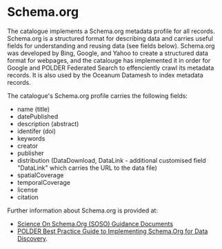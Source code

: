 # <span style="text-decoration: none;">Schema.org</span>

The catalogue implements a <span style="text-decoration: none;">Schema.org</span> metadata profile for all records. <span style="text-decoration: none;">Schema.org</span> is a structured format for describing data and carries useful fields for understanding and reusing data (see fields below). <span style="text-decoration: none;">Schema.org</span> was developed by Bing, Google, and Yahoo to create a structured data format for webpages, and the catalouge has implemented it in order for Google and POLDER Federated Search to effenciently crawl its metadata records. It is also used by the Oceanum Datamesh to index metadata records.

The catalogue's <span style="text-decoration: none;">Schema.org</span> profile carries the following fields:

- name (title)  
- datePublished  
- description (abstract)  
- identifer (doi)  
- keywords  
- creator  
- publisher  
- distribution (DataDownload, DataLink - additional customised field "DataLink" which carries the URL to the data file)  
- spatialCoverage  
- temporalCoverage  
- license  
- citation  

Further information about <span style="text-decoration: none;">Schema.org</span> is provided at:
- [Science On Schema.Org (SOSO) Guidance Documents](https://github.com/ESIPFed/science-on-schema.org)  
- [POLDER Best Practice Guide to Implementing Schema.Org for Data Discovery](https://repository.oceanbestpractices.org/bitstream/handle/11329/2301/POLDER%20schema.org%20Best%20Practice%20Guide.pdf?sequence=1).








